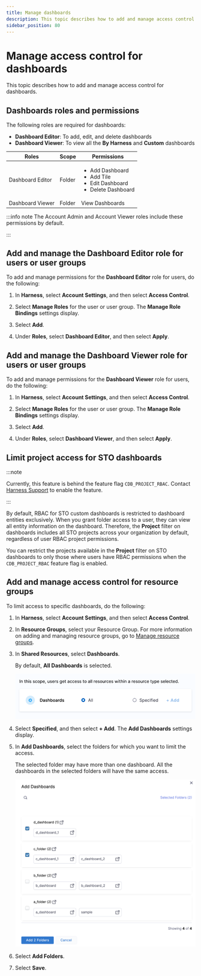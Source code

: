 ```yaml
---
title: Manage dashboards
description: This topic describes how to add and manage access control for dashboards.
sidebar_position: 80
---
```


# Manage access control for dashboards

This topic describes how to add and manage access control for dashboards.

## Dashboards roles and permissions

The following roles are required for dashboards:

* **Dashboard Editor**: To add, edit, and delete dashboards
* **Dashboard Viewer**: To view all the **By Harness** and **Custom** dashboards

|  **Roles**| **Scope** |**Permissions** |
| --- | --- | --- |
| Dashboard Editor | Folder | <ul><li>Add Dashboard</li><li> Add Tile</li><li> Edit Dashboard</li><li>Delete Dashboard</li></ul>|
| Dashboard Viewer | Folder | View Dashboards|

:::info note
The Account Admin and Account Viewer roles include these permissions by default.

:::

## Add and manage the Dashboard Editor role for users or user groups

To add and manage permissions for the **Dashboard Editor** role for users, do the following:

1. In **Harness**, select **Account Settings**, and then select **Access Control**.

2. Select **Manage Roles** for the user or user group. The **Manage Role Bindings** settings display.

3. Select **Add**.

4. Under **Roles**, select **Dashboard Editor**, and then select **Apply**.

## Add and manage the Dashboard Viewer role for users or user groups

To add and manage permissions for the **Dashboard Viewer** role for users, do the following:

1. In **Harness**, select **Account Settings**, and then select **Access Control**.

2. Select **Manage Roles** for the user or user group. The **Manage Role Bindings** settings display.

3. Select **Add**.

4. Under **Roles**, select **Dashboard Viewer**, and then select **Apply**.

## Limit project access for STO dashboards

:::note

Currently, this feature is behind the feature flag `CDB_PROJECT_RBAC`. Contact [Harness Support](mailto:support@harness.io) to enable the feature.

:::

By default, RBAC for STO custom dashboards is restricted to dashboard entities exclusively. When you grant folder access to a user, they can view all entity information on the dashboard. Therefore, the **Project** filter on dashboards includes all STO projects across your organization by default, regardless of user RBAC project permissions.

You can restrict the projects available in the **Project** filter on STO dashboards to only those where users have RBAC permissions when the `CDB_PROJECT_RBAC` feature flag is enabled.

## Add and manage access control for resource groups

To limit access to specific dashboards, do the following:

1. In **Harness**, select **Account Settings**, and then select **Access Control**.

2. In **Resource Groups**, select your Resource Group. For more information on adding and managing resource groups, go to [Manage resource groups](/docs/platform/role-based-access-control/add-resource-groups).

3. In **Shared Resources**, select **Dashboards**.

    By default, **All Dashboards** is selected.

    ![](./static/manage-access-control-for-dashboards-01.png)

4. Select **Specified**, and then select **+ Add**. The **Add Dashboards** settings display.

5. In **Add Dashboards**, select the folders for which you want to limit the access.

    The selected folder may have more than one dashboard. All the dashboards in the selected folders will have the same access.

    ![](./static/manage-access-control-for-dashboards-02.png)

6. Select **Add Folders**.

7. Select **Save**.
